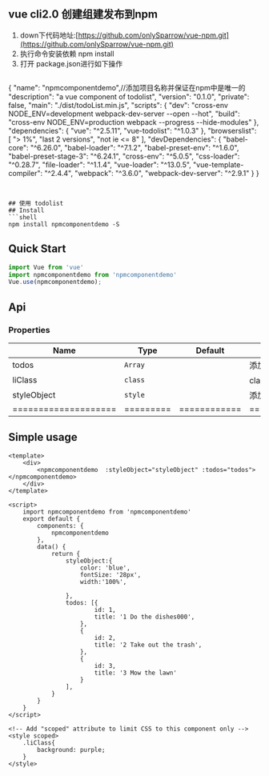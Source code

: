 ## vue cli2.0 创建组建发布到npm

1. down下代码地址:[https://github.com/onlySparrow/vue-npm.git](https://github.com/onlySparrow/vue-npm.git)
2. 执行命令安装依赖 npm install
3. 打开 package.json进行如下操作
   ```json
{
	"name": "npmcomponentdemo",//添加项目名称并保证在npm中是唯一的
	"description": "a vue component of todolist",
	"version": "0.1.0",
	"private": false,
	"main": "./dist/todoList.min.js",
	"scripts": {
		"dev": "cross-env NODE_ENV=development webpack-dev-server --open --hot",
		"build": "cross-env NODE_ENV=production webpack --progress --hide-modules"
	},
	"dependencies": {
		"vue": "^2.5.11",
		"vue-todolist": "^1.0.3"
	},
	"browserslist": [
		"> 1%",
		"last 2 versions",
		"not ie <= 8"
	],
	"devDependencies": {
		"babel-core": "^6.26.0",
		"babel-loader": "^7.1.2",
		"babel-preset-env": "^1.6.0",
		"babel-preset-stage-3": "^6.24.1",
		"cross-env": "^5.0.5",
		"css-loader": "^0.28.7",
		"file-loader": "^1.1.4",
		"vue-loader": "^13.0.5",
		"vue-template-compiler": "^2.4.4",
		"webpack": "^3.6.0",
		"webpack-dev-server": "^2.9.1"
	}
}
```


## 使用 todolist
## Install
```shell
npm install npmcomponentdemo -S
```

## Quick Start
``` javascript
import Vue from 'vue'
import npmcomponentdemo from 'npmcomponentdemo'
Vue.use(npmcomponentdemo);

```


## Api
### Properties
| Name                 | Type      | Default      | Description                                                        |
|----------------------|-----------|--------------|--------------------------------------------------------------------|
| todos            | `Array` | ` ` |  添加数据 |
| liClass          | `class` | ` ` | class添加默认样式|
| styleObject      | `style` | ` ` |  添加行内样式 |
| ==================== | ========= | ============ | =================== |


## Simple usage



```vue
<template>
	<div>
		<npmcomponentdemo  :styleObject="styleObject" :todos="todos"></npmcomponentdemo>
	</div>
</template>

<script>
	import npmcomponentdemo from 'npmcomponentdemo'
	export default {
		components: {
			npmcomponentdemo
		},
		data() {
			return {
				styleObject:{
					color: 'blue',
    				fontSize: '28px',
    				width:'100%',
    				
				},
				todos: [{
						id: 1,
						title: '1 Do the dishes000',
					},
					{
						id: 2,
						title: '2 Take out the trash',
					},
					{
						id: 3,
						title: '3 Mow the lawn'
					}
				],
			}
		}
	}
</script>

<!-- Add "scoped" attribute to limit CSS to this component only -->
<style scoped>
	.liClass{
		background: purple;
	}
</style>
```
